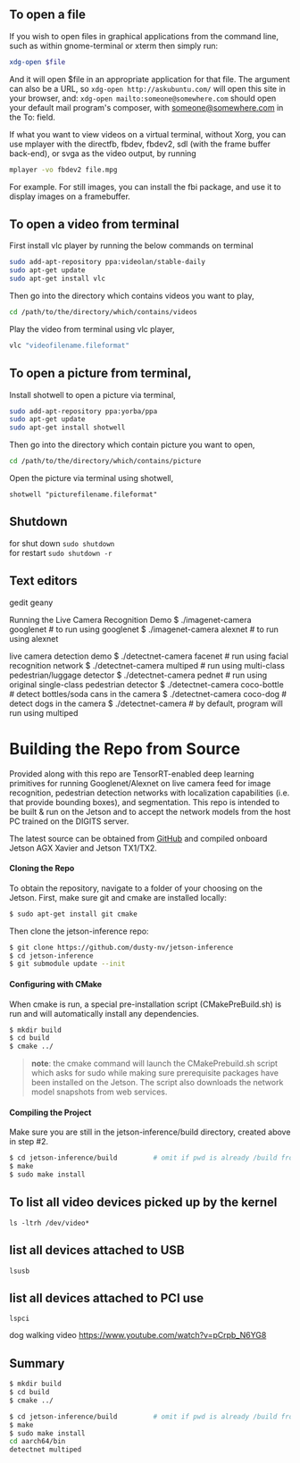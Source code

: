 ## To open a file 

If you wish to open files in graphical applications from the command line, such as within gnome-terminal or xterm then simply run:

``` bash
xdg-open $file
```

And it will open $file in an appropriate application for that file. The argument can also be a URL, so ``` xdg-open http://askubuntu.com/ ``` will open this site in your browser, and: ``` xdg-open mailto:someone@somewhere.com ``` should open your default mail program's composer, with someone@somewhere.com in the To: field.  
  
If what you want to view videos on a virtual terminal, without Xorg, you can use mplayer with the directfb, fbdev, fbdev2, sdl (with the frame buffer back-end), or svga as the video output, by running  

``` bash
mplayer -vo fbdev2 file.mpg
```

For example. For still images, you can install the fbi package, and use it to display images on a framebuffer.


## To open a video from terminal

First install vlc player by running the below commands on terminal

``` bash
sudo add-apt-repository ppa:videolan/stable-daily
sudo apt-get update
sudo apt-get install vlc
```

Then go into the directory which contains videos you want to play,

``` bash
cd /path/to/the/directory/which/contains/videos
```

Play the video from terminal using vlc player,

``` bash
vlc "videofilename.fileformat"
```

## To open a picture from terminal,

Install shotwell to open a picture via terminal,

``` bash
sudo add-apt-repository ppa:yorba/ppa
sudo apt-get update
sudo apt-get install shotwell
```

Then go into the directory which contain picture you want to open,

 ``` bash
cd /path/to/the/directory/which/contains/picture
```

Open the picture via terminal using shotwell,

```
shotwell "picturefilename.fileformat"
```

## Shutdown

for shut down ```sudo shutdown ```  
for restart ```sudo shutdown -r```  

## Text editors 
gedit
geany 


Running the Live Camera Recognition Demo
$ ./imagenet-camera googlenet           # to run using googlenet
$ ./imagenet-camera alexnet             # to run using alexnet

live camera detection demo
$ ./detectnet-camera facenet        # run using facial recognition network
$ ./detectnet-camera multiped       # run using multi-class pedestrian/luggage detector
$ ./detectnet-camera pednet         # run using original single-class pedestrian detector
$ ./detectnet-camera coco-bottle    # detect bottles/soda cans in the camera
$ ./detectnet-camera coco-dog       # detect dogs in the camera
$ ./detectnet-camera                # by default, program will run using multiped



# Building the Repo from Source

Provided along with this repo are TensorRT-enabled deep learning primitives for running Googlenet/Alexnet on live camera feed for image recognition, pedestrian detection networks with localization capabilities (i.e. that provide bounding boxes), and segmentation.  This repo is intended to be built & run on the Jetson and to accept the network models from the host PC trained on the DIGITS server.

The latest source can be obtained from [GitHub](http://github.com/dusty-nv/jetson-inference) and compiled onboard Jetson AGX Xavier and Jetson TX1/TX2.
      
#### Cloning the Repo
To obtain the repository, navigate to a folder of your choosing on the Jetson.  First, make sure git and cmake are installed locally:

``` bash
$ sudo apt-get install git cmake
```

Then clone the jetson-inference repo:
``` bash
$ git clone https://github.com/dusty-nv/jetson-inference
$ cd jetson-inference
$ git submodule update --init
```

#### Configuring with CMake

When cmake is run, a special pre-installation script (CMakePreBuild.sh) is run and will automatically install any dependencies.

``` bash
$ mkdir build
$ cd build
$ cmake ../
```

> **note**: the cmake command will launch the CMakePrebuild.sh script which asks for sudo while making sure prerequisite packages have been installed on the Jetson. The script also downloads the network model snapshots from web services.

#### Compiling the Project

Make sure you are still in the jetson-inference/build directory, created above in step #2.

``` bash
$ cd jetson-inference/build			# omit if pwd is already /build from above
$ make
$ sudo make install
```




## To list all video devices picked up by the kernel

```
ls -ltrh /dev/video*

```

## list all devices attached to USB 

```
lsusb 
```

## list all devices attached to PCI use 

```
lspci
```


dog walking video
https://www.youtube.com/watch?v=pCrpb_N6YG8


## Summary

``` bash
$ mkdir build
$ cd build
$ cmake ../

$ cd jetson-inference/build			# omit if pwd is already /build from above
$ make
$ sudo make install
cd aarch64/bin
detectnet multiped

```
